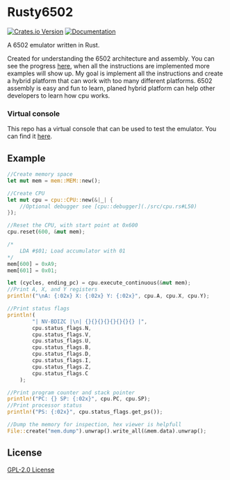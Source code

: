 # Rusty6502
[![Crates.io Version](https://img.shields.io/crates/v/rusty_6502?logo=rust)](https://crates.io/crates/rusty_6502)
[![Documentation](https://docs.rs/rusty_6502/badge.svg)](https://docs.rs/rusty_6502)

A 6502 emulator written in Rust.

Created for understanding the 6502 architecture and assembly. You can see the progress [here](./todo.md), when all the instructions are implemented more examples will show up. My goal is implement all the instructions and create a hybrid platform that can work with too many different platforms. 6502 assembly is easy and fun to learn, planed hybrid platform can help other developers to learn how cpu works.

### Virtual console

This repo has a virtual console that can be used to test the emulator. You can find it [here](./src/bin/romodore.md).


## Example

```rust
//Create memory space
let mut mem = mem::MEM::new();

//Create CPU
let mut cpu = cpu::CPU::new(&|_| {
    //Optional debugger see [cpu::debugger](./src/cpu.rs#L50)
});

//Reset the CPU, with start point at 0x600
cpu.reset(600, &mut mem);

/*
    LDA #$01; Load accumulator with 01
*/
mem[600] = 0xA9;
mem[601] = 0x01;

let (cycles, ending_pc) = cpu.execute_continuous(&mut mem);
//Print A, X, and Y registers
println!("\nA: {:02x} X: {:02x} Y: {:02x}", cpu.A, cpu.X, cpu.Y);

//Print status flags
println!(
        "| NV-BDIZC |\n| {}{}{}{}{}{}{}{} |",
        cpu.status_flags.N,
        cpu.status_flags.V,
        cpu.status_flags.U,
        cpu.status_flags.B,
        cpu.status_flags.D,
        cpu.status_flags.I,
        cpu.status_flags.Z,
        cpu.status_flags.C
    );

//Print program counter and stack pointer
println!("PC: {} SP: {:02x}", cpu.PC, cpu.SP);
//Print processor status
println!("PS: {:02x}", cpu.status_flags.get_ps());

//Dump the memory for inspection, hex viewer is helpfull
File::create("mem.dump").unwrap().write_all(&mem.data).unwrap();
```

## License
[GPL-2.0 License](./LICENSE)